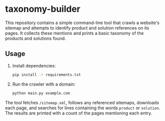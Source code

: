 # taxonomy-builder

This repository contains a simple command-line tool that crawls a website's sitemap and attempts to identify product and solution references on its pages. It collects these mentions and prints a basic taxonomy of the products and solutions found.

## Usage

1. Install dependencies:
   ```bash
   pip install -r requirements.txt
   ```
2. Run the crawler with a domain:
   ```bash
   python main.py example.com
   ```

The tool fetches `/sitemap.xml`, follows any referenced sitemaps, downloads each page, and searches for lines containing the words `product` or `solution`. The results are printed with a count of the pages mentioning each entry.

